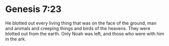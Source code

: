 # Genesis 7:23

He blotted out every living thing that was on the face of the ground, man and animals and creeping things and birds of the heavens. They were blotted out from the earth. Only Noah was left, and those who were with him in the ark.
